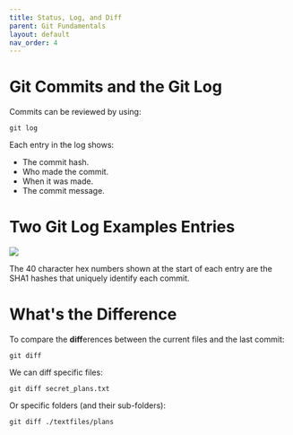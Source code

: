 ```yaml
---
title: Status, Log, and Diff
parent: Git Fundamentals
layout: default
nav_order: 4
---
```


# Git Commits and the Git Log

Commits can be reviewed by using:

`git log`

Each entry in the log shows:

- The commit hash.
- Who made the commit.
- When it was made.
- The commit message.

# Two Git Log Examples Entries

![](https://stungeye.github.io/Software-Development-And-Documentation-1/01-version-control-tools/commit.png)

The 40 character hex numbers shown at the start of each entry are the SHA1 hashes that uniquely identify each commit.

# What's the Difference

To compare the **diff**erences between the current files and the last commit:

`git diff`

We can diff specific files:

`git diff secret_plans.txt`

Or specific folders (and their sub-folders):

`git diff ./textfiles/plans`